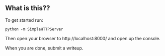 ## What is this??

To get started run:

```
python -m SimpleHTTPServer

```
Then open your browser to http://localhost:8000/ and open up the console.

When you are done, submit a writeup.
